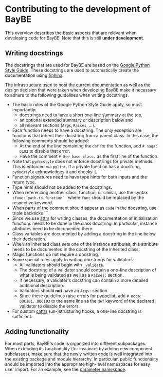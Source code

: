 # Contributing to the development of BayBE

This overview describes the basic aspects that are relevant when developing code for BayBE.
Note that this is still **under development**.

## Writing docstrings

The docstrings that are used for BayBE are based on the [Google Python Style Guide](https://google.github.io/styleguide/pyguide.html).
These docstrings are used to automatically create the documentation using [Sphinx](https://www.sphinx-doc.org/en/master/index.html).

The infrastructure used to host the current documentation as well as the design decision that were taken when developing BayBE make it necessary to adhere to the following guidelines when writing docstrings.

- The basic rules of the Google Python Style Guide apply, so most importantly:
    * docstrings need to have a short one-line summary at the top, 
    * an optional extended summary or description below and
    * all relevant sections (`Args`, `Raises`, ...).
- Each function needs to have a docstring. The only exception are functions that inherit their docstring from a parent class. In this case, the following comments should be added:
    * At the end of the line containing the `def` for the function, add `# noqa: D102` to disable that error.
    * Have the comment `# See base class.` as the first line of the function.
- Note that `pydocstyle` does not enforce docstrings for private methods. This is enforced via `pylint`. If a private function has a docstring, `pydocstyle` acknowledges it and checks it.
- Function signatures need to have type hints for both inputs and the return type.
- Type hints should not be added to the docstrings.
- When referencing another class, function, or similar, use the syntax ``:func:`path.to.function` `` where `func` should be replaced by the respective keyword.
- When parts of the comment should appear as `code` in the docstring, use triple backticks ```.
- Since we use [attrs](https://www.attrs.org/en/stable/) for writing classes, the documentation of initialization functions needs to be done in the class docstring. In particular, instance attributes need to be documented there.
- Class variables are documented by adding a docstring in the line below their declaration.
- When an inherited class sets one of the instance attributes, this attribute needs to be documented in the docstring of the inherited class.
- Magic functions do not require a docstring.
- Some special rules apply to writing docstrings for validators:
    * All validators should begin with `_validate`.
    * The docstring of a validator should contain a one-line description of what is being validated as well as a `Raises:` section.
    * If necessary, a validator's docstring can contain a more detailed additional description.
    * Validators should **not** have an `Args:` section. 
    * Since these guidelines raise errors for  [pydoclint](https://github.com/jsh9/pydoclint), add `# noqa: DOC101, DOC103` to the same line as the `def` keyword of the declared validator to disable the errors.
- For custom [cattrs](https://catt.rs/) (un-)structuring hooks, a one-line docstring is sufficient.

## Adding functionality
For most parts, BayBE's code is organized into different subpackages. When 
extending its functionality (for instance, by adding new component subclasses), make 
sure that the newly written code is well integrated into the existing package and 
module hierarchy. In particular, public functionality should be imported into the 
appropriate high-level namespaces for easy user import. For an example, see the 
[parameter namespace](./baybe/parameters/__init__.py).
